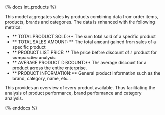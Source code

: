 {% docs int_products %}

This model aggregates sales by products combining data from order items, products, brands and
categories. The data is enhanced with the following metrics:
- ** TOTAL PRODUCT SOLD:** The sum total sold of a specific product
- ** TOTAL SALES AMOUNT: ** The total amount gained from sales of a specific product
- ** PRODUCT LIST PRICE: ** The price before discount of a product for comparative analysis
- ** AVERAGE PRODUCT DISCOUNT:** The average discount for a product across the entire enterprise.
- ** PRODUCT INFORMATION:** General product information such as the brand, category, name, etc...

This provides an overview of every product available. Thus facilitating the analysis of product 
performance, brand performance and category analysis. 

{% enddocs %}